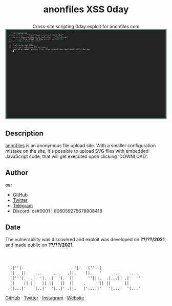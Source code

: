 # <p align="center">anonfiles XSS  0day</p>
<p align="center">
Cross-site scripting 0day exploit for anonfiles.com
<img src="https://raw.githubusercontent.com/BoofSec/anonfiles-xss-0day/main/poc/screenshot.png" />
</p>

## Description
[anonfiles](https://anonfiles.com) is an anonymous file upload site. With a smaller configuration mistake on the site, it's possible to upload SVG files with embedded JavaScript code, that will get executed upon clicking 'DOWNLOAD'.

## Author

**cs:**
- [GitHub](https://github.com/ecriminal)
- [Twitter](https://twitter.com/elordcs)
- [Telegram](https://t.me/erapist)
- Discord: cs#0001 | 806059275678908418

## Date

The vulnerability was discovered and exploit was developed on **??/??/2021**, and made public on **??/??/2021**.

#

```

 '||''|.                     .'|.  .|'''.|                  
  ||   ||    ...     ...   .||.    ||..  '    ....    ....  
  ||'''|.  .|  '|. .|  '|.  ||      ''|||.  .|...|| .|   '' 
  ||    || ||   || ||   ||  ||    .     '|| ||      ||      
 .||...|'   '|..|'  '|..|' .||.   |'....|'   '|...'  '|...' 

```
[GitHub](https://github.com/boofsec) · [Twitter](https://twitter.com/boofsec) · [Instagram](https://instagram.com/boofsec) · [Website](https://zeroday.lol/)
